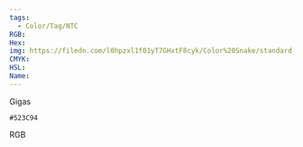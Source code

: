 ```yaml
---
tags:
  - Color/Tag/NTC
RGB:
Hex:
img: https://filedn.com/l0hpzxl1f01yT7GHxtF8cyk/Color%20Snake/standard_csv_to_svg/523C94.svg
CMYK:
HSL:
Name:
---
```

Gigas
```palette
#523C94
```
RGB
